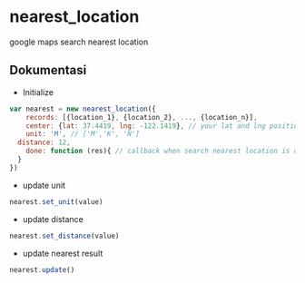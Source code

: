 # nearest_location
google maps search nearest location
## Dokumentasi
- Initialize
````javascript
var nearest = new nearest_location({
	records: [{location_1}, {location_2}, ..., {location_n}],
	center: {lat: 37.4419, lng: -122.1419}, // your lat and lng position
	unit: 'M', // ['M','K', 'N']
  distance: 12,
    done: function (res){ // callback when search nearest location is done
  }
})

````
- update unit
````javascript
nearest.set_unit(value)
````

- update distance
````javascript
nearest.set_distance(value)
````

- update nearest result
````javascript
nearest.update()
````

